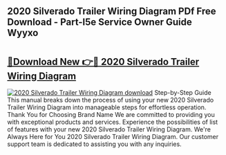 ## 2020 Silverado Trailer Wiring Diagram PDf Free Download - Part-I5e Service Owner Guide Wyyxo

# <h2><a href="http://dfpnc9p.blite.top/?on=2020+Silverado+Trailer+Wiring+Diagram">🔗Download New 👉🔴 2020 Silverado Trailer Wiring Diagram</a></h2>

[![2020 Silverado Trailer Wiring Diagram download](https://i.imgur.com/lujVjoI.png)](http://dfpnc9p.blite.top/?on=2020+Silverado+Trailer+Wiring+Diagram)
Step-by-Step Guide This manual breaks down the process of using your new 2020 Silverado Trailer Wiring Diagram into manageable steps for effortless operation. Thank You for Choosing Brand Name We are committed to providing you with exceptional products and services. Experience the possibilities of list of features with your new 2020 Silverado Trailer Wiring Diagram. We're Always Here for You 2020 Silverado Trailer Wiring Diagram. Our customer support team is dedicated to assisting you with any inquiries.
